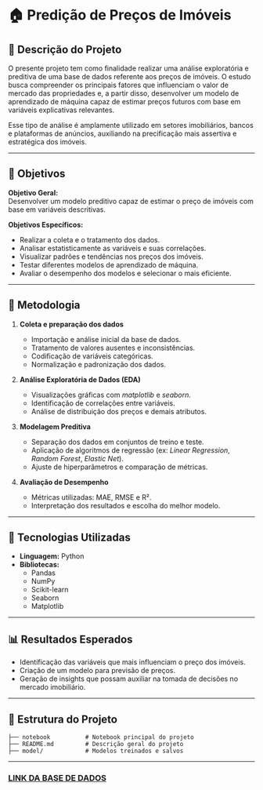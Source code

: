 # 🏠 Predição de Preços de Imóveis  

## 📘 Descrição do Projeto  
O presente projeto tem como finalidade realizar uma análise exploratória e preditiva de uma base de dados referente aos preços de imóveis. O estudo busca compreender os principais fatores que influenciam o valor de mercado das propriedades e, a partir disso, desenvolver um modelo de aprendizado de máquina capaz de estimar preços futuros com base em variáveis explicativas relevantes.  

Esse tipo de análise é amplamente utilizado em setores imobiliários, bancos e plataformas de anúncios, auxiliando na precificação mais assertiva e estratégica dos imóveis.  

---

## 🎯 Objetivos  

**Objetivo Geral:**  
Desenvolver um modelo preditivo capaz de estimar o preço de imóveis com base em variáveis descritivas.  

**Objetivos Específicos:**  
- Realizar a coleta e o tratamento dos dados.  
- Analisar estatisticamente as variáveis e suas correlações.  
- Visualizar padrões e tendências nos preços dos imóveis.  
- Testar diferentes modelos de aprendizado de máquina.  
- Avaliar o desempenho dos modelos e selecionar o mais eficiente.  

---

## 🧠 Metodologia  

1. **Coleta e preparação dos dados**  
   - Importação e análise inicial da base de dados.  
   - Tratamento de valores ausentes e inconsistências.  
   - Codificação de variáveis categóricas.  
   - Normalização e padronização dos dados.  

2. **Análise Exploratória de Dados (EDA)**  
   - Visualizações gráficas com *matplotlib* e *seaborn*.  
   - Identificação de correlações entre variáveis.  
   - Análise de distribuição dos preços e demais atributos.  

3. **Modelagem Preditiva**  
   - Separação dos dados em conjuntos de treino e teste.  
   - Aplicação de algoritmos de regressão (ex: *Linear Regression*, *Random Forest*, *Elastic Net*).  
   - Ajuste de hiperparâmetros e comparação de métricas.  

4. **Avaliação de Desempenho**  
   - Métricas utilizadas: MAE, RMSE e R².  
   - Interpretação dos resultados e escolha do melhor modelo.  

---

## 🧩 Tecnologias Utilizadas  

- **Linguagem:** Python  
- **Bibliotecas:**  
  - Pandas  
  - NumPy  
  - Scikit-learn  
  - Seaborn  
  - Matplotlib  

---

## 📊 Resultados Esperados  

- Identificação das variáveis que mais influenciam o preço dos imóveis.  
- Criação de um modelo para previsão de preços.  
- Geração de insights que possam auxiliar na tomada de decisões no mercado imobiliário.  

---

## 📁 Estrutura do Projeto  

```
├── notebook          # Notebook principal do projeto  
├── README.md         # Descrição geral do projeto   
├── model/            # Modelos treinados e salvos  
```

---
### [LINK DA BASE DE DADOS](https://www.kaggle.com/datasets/juhibhojani/house-price)
